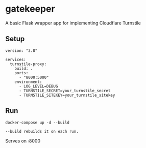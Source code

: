 # gatekeeper
A basic Flask wrapper app for implementing Cloudflare Turnstile

## Setup

```
version: "3.8"

services:
  turnstile-proxy:
    build: .
    ports:
      - "8000:5000"
    environment:
      - LOG_LEVEL=DEBUG
      - TURNSTILE_SECRET=your_turnstile_secret
      - TURNSTILE_SITEKEY=your_turnstile_sitekey
```

## Run

```
docker-compose up -d --build
```

`--build rebuilds it on each run.`

Serves on :8000
